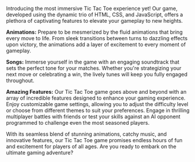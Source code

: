Introducing the most immersive Tic Tac Toe experience yet! Our game, developed using the dynamic trio of HTML, CSS, and JavaScript, offers a plethora of captivating features to elevate your gameplay to new heights.

**Animations:** Prepare to be mesmerized by the fluid animations that bring every move to life. From sleek transitions between turns to dazzling effects upon victory, the animations add a layer of excitement to every moment of gameplay.

**Songs:** Immerse yourself in the game with an engaging soundtrack that sets the perfect tone for your matches. Whether you're strategizing your next move or celebrating a win, the lively tunes will keep you fully engaged throughout.

**Amazing Features:** Our Tic Tac Toe game goes above and beyond with an array of incredible features designed to enhance your gaming experience. Enjoy customizable game settings, allowing you to adjust the difficulty level or choose from different themes to suit your preferences. Engage in thrilling multiplayer battles with friends or test your skills against an AI opponent programmed to challenge even the most seasoned players.

With its seamless blend of stunning animations, catchy music, and innovative features, our Tic Tac Toe game promises endless hours of fun and excitement for players of all ages. Are you ready to embark on the ultimate gaming adventure?